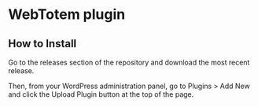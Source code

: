 # WebTotem plugin
## How to Install ##

Go to the releases section of the repository and download the most recent release.

Then, from your WordPress administration panel, go to Plugins > Add New and click the Upload Plugin button at the top of the page.
